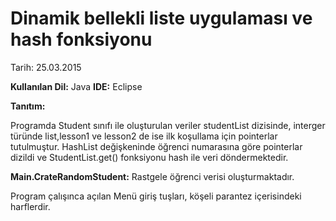 Dinamik bellekli liste uygulaması ve hash fonksiyonu
=======

Tarih: 25.03.2015

**Kullanılan Dil:** Java
**IDE:** Eclipse

**Tanıtım:**

Programda Student sınıfı ile oluşturulan veriler studentList dizisinde, interger türünde list,lesson1 ve lesson2 de ise ilk koşullama için pointerlar tutulmuştur. HashList değişkeninde öğrenci numarasına göre pointerlar dizildi ve StudentList.get() fonksiyonu hash ile veri döndermektedir.

**Main.CrateRandomStudent:** Rastgele öğrenci verisi oluşturmaktadır.

Program çalışınca açılan Menü giriş tuşları, köşeli parantez içerisindeki harflerdir.
